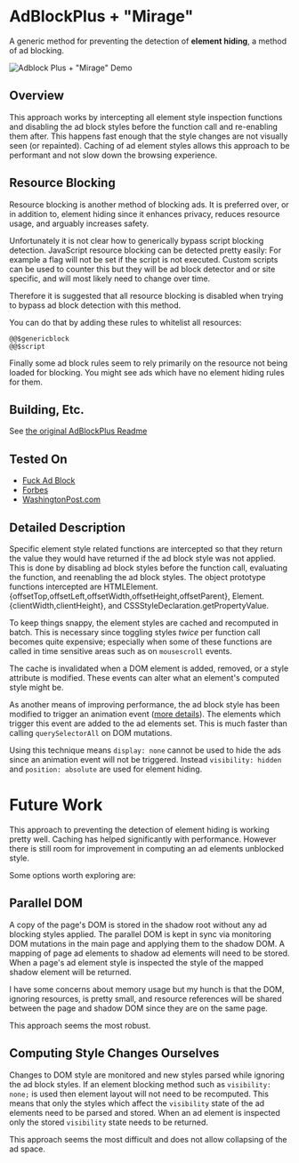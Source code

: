 # AdBlockPlus + "Mirage"
A generic method for preventing the detection of **element hiding**, a method of ad blocking.

![Adblock Plus + "Mirage" Demo](mirage-demo.gif)

## Overview
This approach works by intercepting all element style inspection functions and disabling the ad block styles before the function call and re-enabling them after.
This happens fast enough that the style changes are not visually seen (or repainted).
Caching of ad element styles allows this approach to be performant and not slow down the browsing experience.

## Resource Blocking
Resource blocking is another method of blocking ads.
It is preferred over, or in addition to, element hiding since it enhances privacy, reduces resource usage, and arguably increases safety.

Unfortunately it is not clear how to generically bypass script blocking detection.
JavaScript resource blocking can be detected pretty easily: For example a flag will not be set if the script is not executed.
Custom scripts can be used to counter this but they will be ad block detector and or site specific, and will most likely need to change over time.

Therefore it is suggested that all resource blocking is disabled when trying to bypass ad block detection with this method.

You can do that by adding these rules to whitelist all resources:
```
@@$genericblock
@@$script
```

Finally some ad block rules seem to rely primarily on the resource not being loaded for blocking.
You might see ads which have no element hiding rules for them.

## Building, Etc.
See [the original AdBlockPlus Readme](README.AdBlockPlus.md)

## Tested On
- [Fuck Ad Block](https://fuckadblock.sitexw.fr)
- [Forbes](https://www.forbes.com/forbes/welcome/)
- [WashingtonPost.com](https://www.washingtonpost.com/news/post-politics/wp/2017/08/14/trump-denounces-kkk-neo-nazis-as-justice-department-launches-civil-rights-probe-into-charlottesville-death/?hpid=hp_hp-top-table-main_pp-trump-125pm%3Ahomepage%2Fstory&utm_term=.2e7807bae717)

## Detailed Description
Specific element style related functions are intercepted so that they return the value they would have returned if the ad block style was not applied.
This is done by disabling ad block styles before the function call, evaluating the function, and reenabling the ad block styles.
The object prototype functions intercepted are HTMLElement.{offsetTop,offsetLeft,offsetWidth,offsetHeight,offsetParent}, Element.{clientWidth,clientHeight}, and CSSStyleDeclaration.getPropertyValue.

To keep things snappy, the element styles are cached and recomputed in batch.
This is necessary since toggling styles *twice* per function call becomes quite expensive; especially when some of these functions are called in time sensitive areas such as on `mousescroll` events.

The cache is invalidated when a DOM element is added, removed, or a style attribute is modified.
These events can alter what an element's computed style might be.

As another means of improving performance, the ad block style has been modified to trigger an animation event ([more details](https://stackoverflow.com/questions/6997826/alternative-to-domnodeinserted)).
The elements which trigger this event are added to the ad elements set.
This is much faster than calling `querySelectorAll` on DOM mutations.

Using this technique means `display: none` cannot be used to hide the ads since an animation event will not be triggered.
Instead `visibility: hidden` and `position: absolute` are used for element hiding.


# Future Work
This approach to preventing the detection of element hiding is working pretty well.
Caching has helped significantly with performance.
However there is still room for improvement in computing an ad elements unblocked style.

Some options worth exploring are:

## Parallel DOM
A copy of the page's DOM is stored in the shadow root without any ad blocking styles applied.
The parallel DOM is kept in sync via monitoring DOM mutations in the main page and applying them to the shadow DOM.
A mapping of page ad elements to shadow ad elements will need to be stored.
When a page's ad element style is inspected the style of the mapped shadow element will be returned.

I have some concerns about memory usage but my hunch is that the DOM, ignoring resources, is pretty small, and resource references will be shared between the page and shadow DOM since they are on the same page.

This approach seems the most robust.

## Computing Style Changes Ourselves
Changes to DOM style are monitored and new styles parsed while ignoring the ad block styles.
If an element blocking method such as `visibility: none;` is used then element layout will not need to be recomputed.
This means that only the styles which affect the `visibility` state of the ad elements need to be parsed and stored.
When an ad element is inspected only the stored `visibility` state needs to be returned.

This approach seems the most difficult and does not allow collapsing of the ad space.

